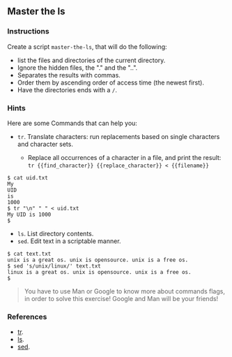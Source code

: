 ## Master the ls

### Instructions

Create a script `master-the-ls`, that will do the following:

- list the files and directories of the current directory.
- Ignore the hidden files, the "." and the "..".
- Separates the results with commas.
- Order them by ascending order of access time (the newest first).
- Have the directories ends with a `/`.

### Hints

Here are some Commands that can help you:

- `tr`. Translate characters: run replacements based on single characters and character sets.

  - Replace all occurrences of a character in a file, and print the result:
    `tr {{find_character}} {{replace_character}} < {{filename}}`

```console
$ cat uid.txt
My
UID
is
1000
$ tr "\n" " " < uid.txt
My UID is 1000
$
```

- `ls`. List directory contents.
- `sed`. Edit text in a scriptable manner.

```console
$ cat text.txt
unix is a great os. unix is opensource. unix is a free os.
$ sed 's/unix/linux/' text.txt
linux is a great os. unix is opensource. unix is a free os.
$
```

> You have to use Man or Google to know more about commands flags, in order to solve this exercise!
> Google and Man will be your friends!

### References

- [tr](https://www.gnu.org/software/coreutils/tr).
- [ls](https://www.gnu.org/software/coreutils/ls).
- [sed](https://www.gnu.org/software/sed/manual/sed.html).
